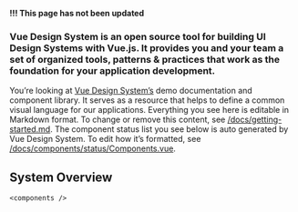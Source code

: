 **!!! This page has not been updated**

### Vue Design System is an open source tool for building UI Design Systems with Vue.js. It provides you and your team a set of organized tools, patterns & practices that work as the foundation for your application development.

You’re looking at [Vue Design System’s](https://vueds.com/) demo documentation and component library. It serves as a resource that helps to define a common visual language for our applications. Everything you see here is editable in Markdown format. To change or remove this content, see [/docs/getting-started.md](https://github.com/viljamis/vue-design-system/blob/master/docs/getting-started.md). The component status list you see below is auto generated by Vue Design System. To edit how it’s formatted, see [/docs/components/status/Components.vue](https://github.com/viljamis/vue-design-system/blob/master/docs/components/status/Components.vue).

## System Overview

```
<components />
```
